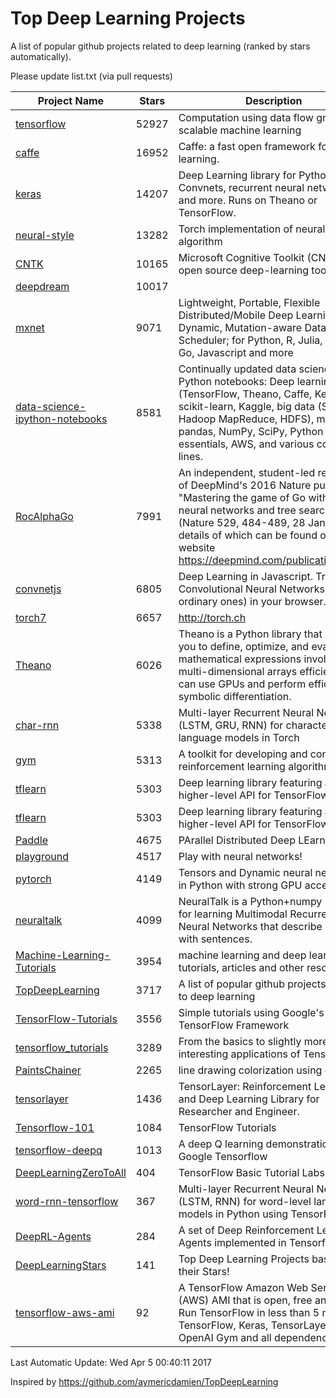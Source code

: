 # Top Deep Learning Projects
A list of popular github projects related to deep learning (ranked by stars automatically).

Please update list.txt (via pull requests)

| Project Name| Stars | Description 
| ------- | ------ | ------  
| [tensorflow](https://github.com/tensorflow/tensorflow) | 52927 | Computation using data flow graphs for scalable machine learning |  
| [caffe](https://github.com/BVLC/caffe) | 16952 | Caffe: a fast open framework for deep learning. |  
| [keras](https://github.com/fchollet/keras) | 14207 | Deep Learning library for Python. Convnets, recurrent neural networks, and more. Runs on Theano or TensorFlow. |  
| [neural-style](https://github.com/jcjohnson/neural-style) | 13282 | Torch implementation of neural style algorithm |  
| [CNTK](https://github.com/Microsoft/CNTK) | 10165 | Microsoft Cognitive Toolkit (CNTK), an open source deep-learning toolkit |  
| [deepdream](https://github.com/google/deepdream) | 10017 |  |  
| [mxnet](https://github.com/dmlc/mxnet) | 9071 | Lightweight, Portable, Flexible Distributed/Mobile Deep Learning with Dynamic, Mutation-aware Dataflow Dep Scheduler; for Python, R, Julia, Scala, Go, Javascript and more |  
| [data-science-ipython-notebooks](https://github.com/donnemartin/data-science-ipython-notebooks) | 8581 | Continually updated data science Python notebooks: Deep learning (TensorFlow, Theano, Caffe, Keras), scikit-learn, Kaggle, big data (Spark, Hadoop MapReduce, HDFS), matplotlib, pandas, NumPy, SciPy, Python essentials, AWS, and various command lines. |  
| [RocAlphaGo](https://github.com/Rochester-NRT/RocAlphaGo) | 7991 | An independent, student-led replication of DeepMind's 2016 Nature publication, "Mastering the game of Go with deep neural networks and tree search" (Nature 529, 484-489, 28 Jan 2016), details of which can be found on their website https://deepmind.com/publications.html. |  
| [convnetjs](https://github.com/karpathy/convnetjs) | 6805 | Deep Learning in Javascript. Train Convolutional Neural Networks (or ordinary ones) in your browser. |  
| [torch7](https://github.com/torch/torch7) | 6657 | http://torch.ch |  
| [Theano](https://github.com/Theano/Theano) | 6026 | Theano is a Python library that allows you to define, optimize, and evaluate mathematical expressions involving multi-dimensional arrays efficiently. It can use GPUs and perform efficient symbolic differentiation. |  
| [char-rnn](https://github.com/karpathy/char-rnn) | 5338 | Multi-layer Recurrent Neural Networks (LSTM, GRU, RNN) for character-level language models in Torch |  
| [gym](https://github.com/openai/gym) | 5313 | A toolkit for developing and comparing reinforcement learning algorithms. |  
| [tflearn](https://github.com/tflearn/tflearn) | 5303 | Deep learning library featuring a higher-level API for TensorFlow. |  
| [tflearn](https://github.com/tflearn/tflearn) | 5303 | Deep learning library featuring a higher-level API for TensorFlow. |  
| [Paddle](https://github.com/PaddlePaddle/Paddle) | 4675 | PArallel Distributed Deep LEarning |  
| [playground](https://github.com/tensorflow/playground) | 4517 | Play with neural networks! |  
| [pytorch](https://github.com/pytorch/pytorch) | 4149 | Tensors and Dynamic neural networks in Python  with strong GPU acceleration |  
| [neuraltalk](https://github.com/karpathy/neuraltalk) | 4099 | NeuralTalk is a Python+numpy project for learning Multimodal Recurrent Neural Networks that describe images with sentences. |  
| [Machine-Learning-Tutorials](https://github.com/ujjwalkarn/Machine-Learning-Tutorials) | 3954 | machine learning and deep learning tutorials, articles and other resources  |  
| [TopDeepLearning](https://github.com/aymericdamien/TopDeepLearning) | 3717 | A list of popular github projects related to deep learning |  
| [TensorFlow-Tutorials](https://github.com/nlintz/TensorFlow-Tutorials) | 3556 | Simple tutorials using Google's TensorFlow Framework |  
| [tensorflow_tutorials](https://github.com/pkmital/tensorflow_tutorials) | 3289 | From the basics to slightly more interesting applications of Tensorflow |  
| [PaintsChainer](https://github.com/pfnet/PaintsChainer) | 2265 | line drawing colorization using chainer |  
| [tensorlayer](https://github.com/zsdonghao/tensorlayer) | 1436 | TensorLayer: Reinforcement Learning and Deep Learning Library for Researcher and Engineer. |  
| [Tensorflow-101](https://github.com/sjchoi86/Tensorflow-101) | 1084 | TensorFlow Tutorials |  
| [tensorflow-deepq](https://github.com/nivwusquorum/tensorflow-deepq) | 1013 | A deep Q learning demonstration using Google Tensorflow |  
| [DeepLearningZeroToAll](https://github.com/hunkim/DeepLearningZeroToAll) | 404 | TensorFlow Basic Tutorial Labs |  
| [word-rnn-tensorflow](https://github.com/hunkim/word-rnn-tensorflow) | 367 | Multi-layer Recurrent Neural Networks (LSTM, RNN) for word-level language models in Python using TensorFlow. |  
| [DeepRL-Agents](https://github.com/awjuliani/DeepRL-Agents) | 284 | A set of Deep Reinforcement Learning Agents implemented in Tensorflow. |  
| [DeepLearningStars](https://github.com/hunkim/DeepLearningStars) | 141 | Top Deep Learning Projects based on their Stars! |  
| [tensorflow-aws-ami](https://github.com/ritchieng/tensorflow-aws-ami) | 92 | A TensorFlow Amazon Web Service (AWS) AMI that is open, free and works. Run TensorFlow in less than 5 minutes. TensorFlow, Keras, TensorLayer, OpenAI Gym and all dependencies. |  

Last Automatic Update: Wed Apr  5 00:40:11 2017

Inspired by https://github.com/aymericdamien/TopDeepLearning